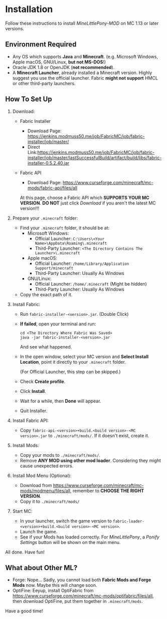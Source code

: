 # Installation

Follow these instructions to install *MineLittlePony-MOD* on MC 1.13 or later versions. 

## Environment Required

- Any OS which supports **Java** and **Minecraft**. (e.g. Microsoft Windows, Apple macOS, GNU/Linux, **but not MS-DOS**!)
- Oracle JDK 1.8 or OpenJDK (**not recommended**).
- A **Minecraft Launcher**, already installed a Minecraft version. Highly suggest you use the official launcher. Fabric **might not support** HMCL or other third-party launchers.

## How To Set Up

1. Download:

   - Fabric Installer

     - Download Page: https://jenkins.modmuss50.me/job/FabricMC/job/fabric-installer/job/master/
     - Direct Link:https://jenkins.modmuss50.me/job/FabricMC/job/fabric-installer/job/master/lastSuccessfulBuild/artifact/build/libs/fabric-installer-0.5.2.40.jar

   - Fabric API

     - Download Page: https://www.curseforge.com/minecraft/mc-mods/fabric-api/files/all

     At this page, choose a Fabric API which **SUPPORTS YOUR MC VERSION**. **DO NOT** just click *Download* if you aren't the latest MC version!!!

2. Prepare your `.minecraft` folder:

   - Find your `.minecraft` folder, it should be at:
     - Microsoft Windows:
       - Official Launcher: `C:\Users\<Your Name>\AppData\Roaming\.minecraft`
       - Third-Party Launcher: `<The Directory Contains The Launcher>\.minecraft`
     - Apple macOS:
       - Official Launcher: `/home/Library/Application Support/minecraft`
       - Third-Party Launcher: Usually As Windows
     - GNU/Linux:
       - Official Launcher: `/home/.minecraft` (Might be hidden)
       - Third-Party Launcher: Usually As Windows
   - Copy the exact path of it.

3. Install Fabric:

   - Run `fabric-installer-<version>.jar`. (Double Click)

   - **If failed**, open your terminal and run:

     ```
     cd <The Directory Where Fabric Was Saved>
     java -jar fabric-installer-<version>.jar
     ```

     And see what happened.

   - In the open window, select your MC version and **Select Install Location**, point it directly to your `.minecraft` folder.

     (For Official Launcher, this step can be skipped.)

   - Check **Create profile**.
   - Click **Install**.
   - Wait for a while, then **Done** will appear.
   - Quit Installer.

4. Install Fabric API:

   - Copy `fabric-api-<version>+build.<build version>-<MC version>.jar` to `./minecraft/mods/`. If it doesn't exist, create it.

5. Install Mods:

   - Copy your mods to `./minecraft/mods/`.
   - Remove **ANY MOD using other mod loader**. Considering they might cause unexpected errors.

6. Install Mod Menu (Optional):

   - Download from https://www.curseforge.com/minecraft/mc-mods/modmenu/files/all, remember to **CHOOSE THE RIGHT VERSION**.
   - Copy it to `./minecraft/mods/`

7. Start MC:

   - In your launcher, switch the game version to `fabric-loader-<version>+build.<build version>-<MC version>`.
   - Launch the game.
   - See if your Mods has loaded correctly. For *MineLittlePony*, a *Ponify Settings* button will be shown on the main menu.

All done. Have fun!

## What about Other ML?

- Forge: Nope... Sadly, you cannot load both **Fabric Mods and Forge Mods** now. Maybe this will change soon.
- OptiFine: Eeyup, install OptiFabric from https://www.curseforge.com/minecraft/mc-mods/optifabric/files/all, then download OptiFine, put them together in `.minecraft/mods`.

Have a good time!
